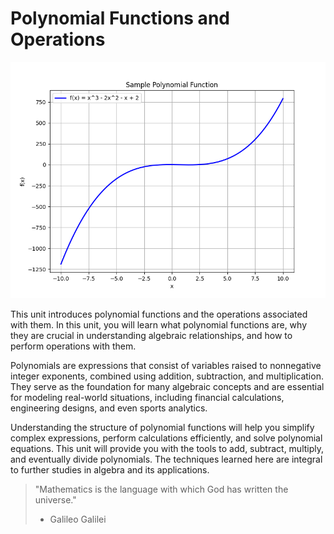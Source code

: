 # Polynomial Functions and Operations


![2D line plot of a sample cubic polynomial function illustrating typical behavior of polynomial functions.](images/plot_1_04-00-unit-intro-polynomial-functions-and-operations.md.png)



This unit introduces polynomial functions and the operations associated with them. In this unit, you will learn what polynomial functions are, why they are crucial in understanding algebraic relationships, and how to perform operations with them.

Polynomials are expressions that consist of variables raised to nonnegative integer exponents, combined using addition, subtraction, and multiplication. They serve as the foundation for many algebraic concepts and are essential for modeling real-world situations, including financial calculations, engineering designs, and even sports analytics.

Understanding the structure of polynomial functions will help you simplify complex expressions, perform calculations efficiently, and solve polynomial equations. This unit will provide you with the tools to add, subtract, multiply, and eventually divide polynomials. The techniques learned here are integral to further studies in algebra and its applications.

> "Mathematics is the language with which God has written the universe."
>
> - Galileo Galilei